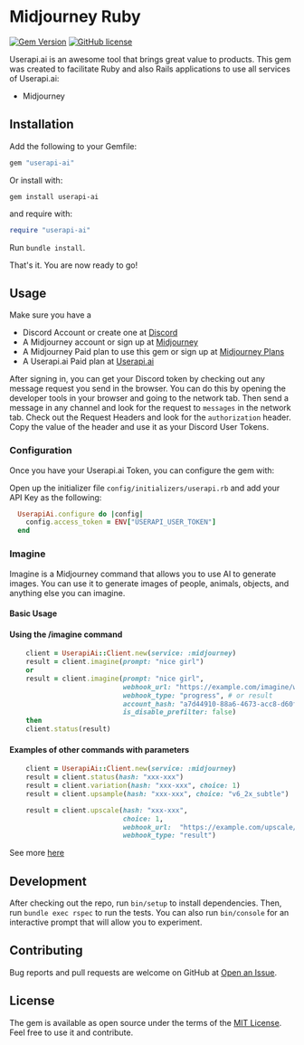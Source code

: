 # Midjourney Ruby

[![Gem Version](https://badge.fury.io/rb/userapi-ai.svg)](https://badge.fury.io/rb/userapi-ai)
[![GitHub license](https://img.shields.io/badge/license-MIT-blue.svg)](https://github.com/neonix20b/userapi-ai/blob/main/LICENSE.txt)

Userapi.ai is an awesome tool that brings great value to products.
This gem was created to facilitate Ruby and also Rails applications to use all services of Userapi.ai:
  - Midjourney

## Installation

Add the following to your Gemfile:

```ruby
gem "userapi-ai"
```

Or install with:

```shell
gem install userapi-ai
```

and require with:

```ruby
require "userapi-ai"
```

Run `bundle install`.

That's it. You are now ready to go!

## Usage

Make sure you have a
  - Discord Account or create one at [Discord](https://discord.com)
  - A Midjourney account or sign up at [Midjourney](https://www.midjourney.com)
  - A Midjourney Paid plan to use this gem or sign up at [Midjourney Plans](https://www.midjourney.com/account/)
  - A Userapi.ai Paid plan at [Userapi.ai](https://userapi.ai/)

After signing in, you can get your Discord token by checking out any message request you send in the browser.
You can do this by opening the developer tools in your browser and going to the network tab.
Then send a message in any channel and look for the request to `messages` in the network tab.
Check out the Request Headers and look for the `authorization` header. Copy the value of the header and use it as your Discord User Tokens.

### Configuration

Once you have your Userapi.ai Token, you can configure the gem with:

Open up the initializer file `config/initializers/userapi.rb` and add your API Key as the following:

```ruby
  UserapiAi.configure do |config|
    config.access_token = ENV["USERAPI_USER_TOKEN"]
  end
```

### Imagine

Imagine is a Midjourney command that allows you to use AI to generate images.
You can use it to generate images of people, animals, objects, and anything else you can imagine.

#### Basic Usage

#### Using the /imagine command

```ruby
    client = UserapiAi::Client.new(service: :midjourney)
    result = client.imagine(prompt: "nice girl")
    or
    result = client.imagine(prompt: "nice girl",
                            webhook_url: "https://example.com/imagine/webhook-url",
                            webhook_type: "progress", # or result
                            account_hash: "a7d44910-88a6-4673-acc8-d60ffc3479a6",
                            is_disable_prefilter: false)
    then
    client.status(result)
```

#### Examples of other commands with parameters

```ruby
    client = UserapiAi::Client.new(service: :midjourney)
    result = client.status(hash: "xxx-xxx")
    result = client.variation(hash: "xxx-xxx", choice: 1)
    result = client.upsample(hash: "xxx-xxx", choice: "v6_2x_subtle")

    result = client.upscale(hash: "xxx-xxx", 
                            choice: 1,
                            webhook_url:  "https://example.com/upscale/webhook-url",
                            webhook_type: "result")
```
See more [here](https://butternut-saffron-e5e.notion.site/Midjourney-userapi-ai-doc-en-119680339b0a47e2ba6ae467eca58142#9abe719bb58948039acb5f0a6aee8947)

## Development

After checking out the repo, run `bin/setup` to install dependencies. Then, run `bundle exec rspec` to run the tests.
You can also run `bin/console` for an interactive prompt that will allow you to experiment.

## Contributing

Bug reports and pull requests are welcome on GitHub at [Open an Issue](https://github.com/neonix20b/userapi-ai).

## License

The gem is available as open source under the terms of the [MIT License](https://opensource.org/licenses/MIT).
Feel free to use it and contribute.
